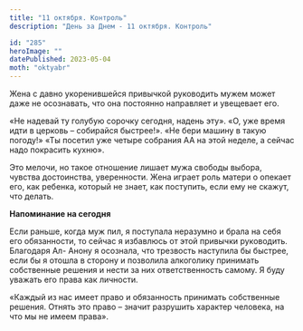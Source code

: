 ```yaml
---
title: "11 октября. Контроль"
description: "День за Днем - 11 октября. Контроль"

id: "285"
heroImage: ""
datePublished: 2023-05-04
moth: "oktyabr"
---
```


Жена с давно укоренившейся привычкой руководить мужем может даже не
осознавать, что она постоянно направляет и увещевает его.

«Не надевай ту голубую сорочку сегодня, надень эту». «О, уже время идти в
церковь – собирайся быстрее!». «Не бери машину в такую погоду!» «Ты посетил
уже четыре собрания АА на этой неделе, а сейчас надо покрасить кухню».

Это мелочи, но такое отношение лишает мужа свободы выбора, чувства
достоинства, уверенности. Жена играет роль матери о опекает его, как ребенка,
который не знает, как поступить, если ему не скажут, что делать.

**Напоминание на сегодня**

Если раньше, когда муж пил, я поступала неразумно и брала на себя его
обязанности, то сейчас я избавлюсь от этой привычки руководить. Благодаря Ал-
Анону я осознала, что трезвость наступила бы быстрее, если бы я отошла в
сторону и позволила алкоголику принимать собственные решения и нести за них
ответственность самому. Я буду уважать его права как личности.

«Каждый из нас имеет право и обязанность принимать собственные решения. Отнять
это право – значит разрушить характер человека, на что мы не имеем права».
